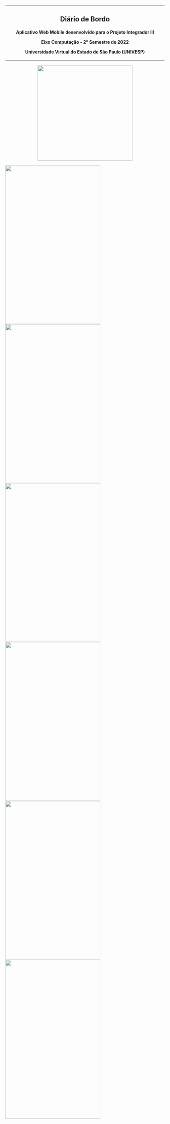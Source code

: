 ***
<h2 align="center">Diário de Bordo</h2>
<h4 align="center"><p>Aplicativo Web Mobile desenvolvido para o Projeto Integrador III</p>
<p>Eixo Computação - 2º Semestre de 2022</p>
<p>Universidade Virtual do Estado de São Paulo (UNIVESP)</p></h4>  

***
<div align="center" top=100>
<a href="https://script.google.com/macros/s/AKfycbx_4KNdtQ0DEc4_NxVJuaCIvPpgwn4gCgETsISLZaqwTb9mO_nmliOMGKdgY22MWG1Y/exec" target="_blank">
    <img src="https://img.shields.io/static/v1?label=&message=CLIQUE AQUI PARA TESTAR&color=blue" width=300></a> 
</div>  
  
  

<img src="https://user-images.githubusercontent.com/91099666/202878469-cfa32ec4-1794-4ec5-8abe-0c46df1dab9d.jpeg" width=300 height=500> <img src="https://user-images.githubusercontent.com/91099666/202878573-be931ebb-29ab-4d19-8d87-e7ab2378cc8e.jpeg" width=300 height=500> <img src="https://user-images.githubusercontent.com/91099666/202878795-21768a1c-157a-479a-8abf-2dab020cf09e.jpeg" width=300 height=500> 
<img src="https://user-images.githubusercontent.com/91099666/202878930-78abb96c-7afe-4b16-802f-c2294b36828d.jpeg" width=300 height=500> <img src="https://user-images.githubusercontent.com/91099666/202878839-93a6216c-f42c-4628-a11c-1bc082cd0863.jpeg" width=300 height=500> <img src="https://user-images.githubusercontent.com/91099666/202879106-c04bcd7e-12dc-483a-8254-1ab4e5f943bf.jpeg" width=300 height=500>
